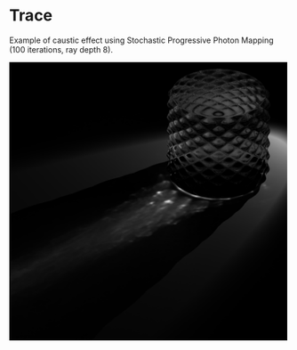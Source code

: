 # Trace

Example of caustic effect using Stochastic Progressive Photon Mapping
(100 iterations, ray depth 8).

<img src="scenes/caustic-glass-sppm-100-iterations.png" width="500" title="hover text">
